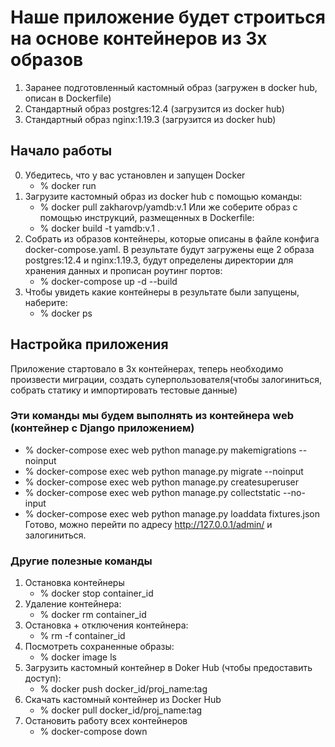 # Наше приложение будет строиться на основе контейнеров из 3х образов

1. Заранее подготовленный кастомный образ (загружен в docker hub, описан в Dockerfile)
2. Стандартный образ postgres:12.4 (загрузится из docker hub)
3. Стандартный образ nginx:1.19.3 (загрузится из docker hub)

## Начало работы

0. Убедитесь, что у вас установлен и запущен Docker
    * % docker run
1. Загрузите кастомный образ из docker hub с помощью команды:
    * % docker pull zakharovp/yamdb:v.1
Или же соберите образ с помощью инструкций, размещенных в Dockerfile:
    * % docker build -t yamdb:v.1 .
2. Собрать из образов контейнеры, которые описаны в файле конфига docker-compose.yaml.
В результате будут загружены еще 2 образа postgres:12.4 и nginx:1.19.3,
будут определены директории для хранения данных и прописан роутинг портов:
    * % docker-compose up -d --build
3. Чтобы увидеть какие контейнеры в результате были запущены, наберите:
    * % docker ps

## Настройка приложения

Приложение стартовало в 3х контейнерах, теперь необходимо произвести миграции, создать суперпользователя(чтобы залогиниться, собрать статику и импортировать тестовые данные)

### Эти команды мы будем выполнять из контейнера web (контейнер с Django приложением)

* % docker-compose exec web python manage.py makemigrations --noinput
* % docker-compose exec web python manage.py migrate --noinput
* % docker-compose exec web python manage.py createsuperuser
* % docker-compose exec web python manage.py collectstatic --no-input
* % docker-compose exec web python manage.py loaddata fixtures.json
Готово, можно перейти по адресу <http://127.0.0.1/admin/> и залогиниться.

### Другие полезные команды

1. Остановка контейнеры
    * % docker stop container_id
2. Удаление контейнера:
    * % docker rm container_id
3. Остановка + отключения контейнера:
    * % rm -f container_id
4. Посмотреть сохраненные образы:
    * % docker image ls
5. Загрузить кастомный контейнер в Doker Hub (чтобы предоставить доступ):
    * % docker push docker_id/proj_name:tag
6. Скачать кастомный контейнер из Docker Hub
    * % docker pull docker_id/proj_name:tag
7. Остановить работу всех контейнеров
    * % docker-compose down
